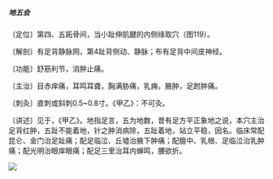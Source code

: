 ##### 地五会

〔定位〕第四、五跖骨间，当小趾伸肌腱的内侧缘取穴（图119）。

〔解剖〕有足背静脉网，第4趾背侧动、静脉；布有足背中间皮神经。

〔功能〕舒筋利节，消肿止痛。

〔主治〕目赤痒痛，耳鸣耳聋，胸满胁痛，乳痈，腋肿，足跗肿痛。

〔刺灸〕直刺或斜刺0.5~0.8寸。《甲乙》：不可灸。

〔讲述〕见于，《甲乙》。地指足言，五为地数，昔有足方平正象地之说，本穴主治足背红肿，五趾不能着地，针之肿消病除，五趾着地，站立平稳，因名。临床常配昆仑、金门治足趾痛；配足临泣、丘墟治腋下肿痛；配膻中、乳根、足临泣治乳肿痛；配光明治眼痒眼痛；配足三里治耳内蝉鸣，腰欲折。

![](./img/图119.jpg)
